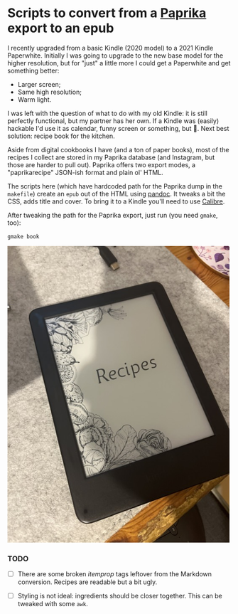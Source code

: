 # Scripts to convert from a [Paprika](https://www.paprikaapp.com) export to an epub

I recently upgraded from a basic Kindle (2020 model) to a 2021 Kindle Paperwhite. Initially I was going to upgrade to the new base model for the higher resolution, but for "just" a little more I could get a Paperwhite and get something better:

- Larger screen;
- Same high resolution;
- Warm light.

I was left with the question of what to do with my old Kindle: it is still perfectly functional, but my partner has her own. If a Kindle was (easily) hackable I'd use it as calendar, funny screen or something, but 🤷. Next best solution: recipe book for the kitchen.

Aside from digital cookbooks I have (and a ton of paper books), most of the recipes I collect are stored in my Paprika database (and Instagram, but those are harder to pull out). Paprika offers two export modes, a "paprikarecipe" JSON-ish format and plain ol' HTML.

The scripts here (which have hardcoded path for the Paprika dump in the `makefile`) create an `epub` out of the HTML using [pandoc](https://www.paprikaapp.com). It tweaks a bit the CSS, adds title and cover. To bring it to a Kindle you'll need to use [Calibre](https://calibre-ebook.com).

After tweaking the path for the Paprika export, just run (you need `gmake`, too):

```
gmake book
```

<img src="pic.jpg" width=500/>

### TODO

- [ ] There are some broken _itemprop_ tags leftover from the Markdown conversion. Recipes are readable but a bit ugly.
- [ ] Styling is not ideal: ingredients should be closer together. This can be tweaked with some `awk`.

